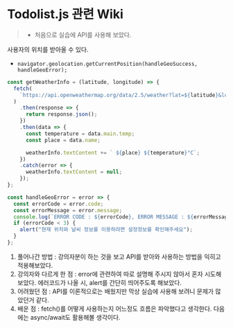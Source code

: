 # Todolist.js 관련 Wiki

> - 처음으로 실습에 API를 사용해 보았다.

사용자의 위치를 받아올 수 있다.

- `navigator.geolocation.getCurrentPosition(handleGeoSuccess, handleGeoError);`

```javascript
const getWeatherInfo = (latitude, longitude) => {
  fetch(
    `https://api.openweathermap.org/data/2.5/weather?lat=${latitude}&lon=${longitude}&appid=${API_KEY}&units=metric`
  )
    .then(response => {
      return response.json();
    })
    .then(data => {
      const temperature = data.main.temp;
      const place = data.name;

      weatherInfo.textContent += ` ${place} ${temperature}°C`;
    })
    .catch(error => {
      weatherInfo.textContent = null;
    });
};

const handleGeoError = error => {
  const errorCode = error.code;
  const errorMessage = error.message;
  console.log(`ERROR CODE : ${errorCode}, ERROR MESSAGE : ${errorMessage}`);
  if (errorCode < 3) {
    alert("현재 위치와 날씨 정보를 이용하려면 설정정보를 확인해주세요");
  }
};
```

1. 풀어나간 방법 : 강의자분이 하는 것을 보고 API를 받아와 사용하는 방법을 익히고 적용해보았다.
2. 강의자와 다르게 한 점 : error에 관련하여 따로 설명해 주시지 않아서 혼자 시도해 보았다. 에러코드가 나올 시, alert를 간단히 띄어주도록 해보았다.
3. 어려웠던 점 : API를 이론적으로는 배웠지만 막상 실습에 사용해 보려니 문제가 많았던거 같다.
4. 배운 점 : fetch()를 어떻게 사용하는지 어느정도 흐름은 파악했다고 생각한다. 다음에는 async/await도 활용해볼 생각이다.
